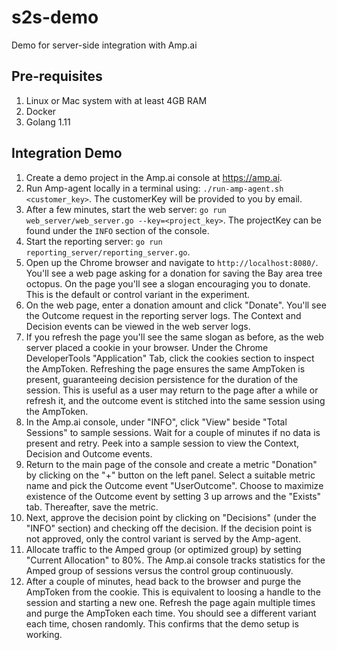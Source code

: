 # s2s-demo
Demo for server-side integration with Amp.ai

Pre-requisites
--------------
   1. Linux or Mac system with at least 4GB RAM
   2. Docker 
   3. Golang 1.11
   
Integration Demo 
----------------
   1. Create a demo project in the Amp.ai console at https://amp.ai.
   2. Run Amp-agent locally in a terminal using: `./run-amp-agent.sh <customer_key>`. The customerKey will be provided to you by email. 
   3. After a few minutes, start the web server: `go run web_server/web_server.go --key=<project_key>`. The projectKey can be found under the `INFO` section of the console.
   4. Start the reporting server: `go run reporting_server/reporting_server.go`. 
   5. Open up the Chrome browser and navigate to `http://localhost:8080/`. You'll see a web page asking for a donation for saving the Bay area tree octopus. On the page you'll see a slogan encouraging you to donate. This is the default or control variant in the experiment.
   6. On the web page, enter a donation amount and click "Donate". You'll see the Outcome request in the reporting server logs. The Context and Decision events can be viewed in the web server logs.
   7. If you refresh the page you'll see the same slogan as before, as the web server placed a cookie in your browser. Under the Chrome DeveloperTools "Application" Tab, click the cookies section to inspect the AmpToken. Refreshing the page ensures the same AmpToken is present, guaranteeing decision persistence for the duration of the session. This is useful as a user may return to the page after a while or refresh it, and the outcome event is stitched into the same session using the AmpToken.
   8. In the Amp.ai console, under "INFO", click "View" beside "Total Sessions" to sample sessions. Wait for a couple of minutes if no data is present and retry. Peek into a sample session to view the Context, Decision and Outcome events.
   9. Return to the main page of the console and create a metric "Donation" by clicking on the "+" button on the left panel. Select a suitable metric name and pick the Outcome event "UserOutcome". Choose to maximize existence of the Outcome event by setting 3 up arrows and the "Exists" tab. Thereafter, save the metric.
   10. Next, approve the decision point by clicking on "Decisions" (under the "INFO" section) and checking off the decision. If the decision point is not approved, only the control variant is served by the Amp-agent.
   11. Allocate traffic to the Amped group (or optimized group) by setting "Current Allocation" to 80%. The Amp.ai console tracks statistics for the Amped group of sessions versus the control group continuously.
   12. After a couple of minutes, head back to the browser and purge the AmpToken from the cookie. This is equivalent to loosing a handle to the session and starting a new one. Refresh the page again multiple times and purge the AmpToken each time. You should see a different variant each time, chosen randomly. This confirms that the demo setup is working.
